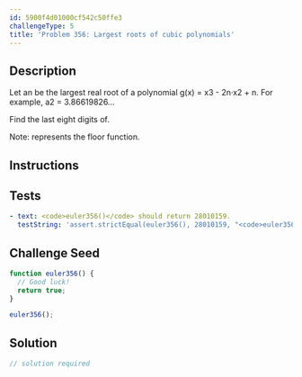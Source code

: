 ```yaml
---
id: 5900f4d01000cf542c50ffe3
challengeType: 5
title: 'Problem 356: Largest roots of cubic polynomials'
---
```


## Description
<section id='description'>
Let an be the largest real root of a polynomial g(x) = x3 - 2n·x2 + n.
For example, a2 = 3.86619826...


Find the last eight digits of.


Note:  represents the floor function.
</section>

## Instructions
<section id='instructions'>

</section>

## Tests
<section id='tests'>

```yml
- text: <code>euler356()</code> should return 28010159.
  testString: 'assert.strictEqual(euler356(), 28010159, "<code>euler356()</code> should return 28010159.");'

```

</section>

## Challenge Seed
<section id='challengeSeed'>

<div id='js-seed'>

```js
function euler356() {
  // Good luck!
  return true;
}

euler356();
```

</div>



</section>

## Solution
<section id='solution'>

```js
// solution required
```
</section>
